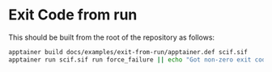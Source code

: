 # Exit Code from run

This should be built from the root of the repository as follows:

```bash
apptainer build docs/examples/exit-from-run/apptainer.def scif.sif
apptainer run scif.sif run force_failure || echo "Got non-zero exit code: $?  Success!"

```


